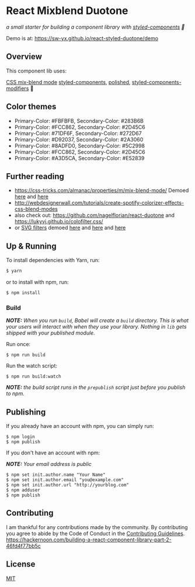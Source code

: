 # React Mixblend Duotone
_a small starter for building a component library with [styled-components](https://github.com/styled-components/styled-components) 💅_

Demo is at: <https://sw-yx.github.io/react-styled-duotone/demo>

## Overview
This component lib uses:

 [CSS mix-blend mode](https://css-tricks.com/almanac/properties/m/mix-blend-mode/)
 [styled-components](https://github.com/styled-components/styled-components),
 [polished](https://github.com/styled-components/polished), 
 [styled-components-modifiers](https://github.com/Decisiv/styled-components-modifiers) 💅

## Color themes

- Primary-Color: #FBFBFB, Secondary-Color: #283B6B
- Primary-Color: #FCC862, Secondary-Color: #2D45C6
- Primary-Color: #71DF6F, Secondary-Color: #272D67
- Primary-Color: #D92037, Secondary-Color: #2A3060
- Primary-Color: #8ADFD0, Secondary-Color: #5C2998
- Primary-Color: #FCC862, Secondary-Color: #2D45C6
- Primary-Color: #A3D5CA, Secondary-Color: #E52839

## Further reading

- <https://css-tricks.com/almanac/properties/m/mix-blend-mode/> Demoed [here](https://codepen.io/kirkegaard/pen/KzEbWG) and [here](https://codepen.io/meowwwls/pen/zoRjdK)
- <http://webdesignerwall.com/tutorials/create-spotify-colorizer-effects-css-blend-modes>
- also check out: <https://github.com/nagelflorian/react-duotone> and <https://lukyvj.github.io/colofilter.css/>
- or [SVG filters](https://css-tricks.com/color-filters-can-turn-your-gray-skies-blue/) demoed [here](https://codepen.io/AmeliaBR/pen/PqNNOz) and [here](https://codepen.io/AmeliaBR/pen/WvwwME) and [here](https://codepen.io/AmeliaBR/pen/oXxWpr)

## Up & Running
To install dependencies with Yarn, run:
```sh
$ yarn
```

or to install with npm, run:

```sh
$ npm install
```

### Build
_**NOTE:** When you run `build`, Babel will create a `build` directory. This is what your users
will interact with when they use your library. Nothing in `lib` gets shipped with your
published module._

Run once:
```
$ npm run build
```

Run the watch script:
```
$ npm run build:watch
```

_**NOTE:** the build script runs in the `prepublish` script just before you publish to npm._

## Publishing
If you already have an account with npm, you can simply run:
```
$ npm login
$ npm publish
```

If you don't have an account with npm:

_**NOTE:** Your email address is public_
```
$ npm set init.author.name "Your Name"
$ npm set init.author.email "you@example.com"
$ npm set init.author.url "http://yourblog.com"
$ npm adduser
$ npm publish
```

## Contributing
I am thankful for any contributions made by the community. By contributing you agree to abide by
the Code of Conduct in the [Contributing Guidelines](https://github.com/alanbsmith/component-library-starter/blob/master/.github/CONTRIBUTING.md).
<https://hackernoon.com/building-a-react-component-library-part-2-46fd4f77bb5c>

## License
[MIT](https://github.com/alanbsmith/component-library-starter/blob/master/LICENSE)
